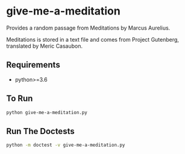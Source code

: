 # give-me-a-meditation
Provides a random passage from Meditations by Marcus Aurelius. 

Meditations is stored in a text file and comes from Project Gutenberg, translated by Meric Casaubon.

## Requirements

- python>=3.6

## To Run

```bash
python give-me-a-meditation.py
```

## Run The Doctests

```bash
python -m doctest -v give-me-a-meditation.py
```
